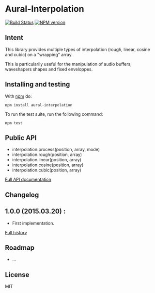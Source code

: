# Aural-Interpolation

[![Build Status](https://travis-ci.org/kchapelier/aural-interpolation.svg)](https://travis-ci.org/kchapelier/aural-interpolation) [![NPM version](https://badge.fury.io/js/aural-interpolation.svg)](http://badge.fury.io/js/aural-interpolation)



## Intent

This library provides multiple types of interpolation (rough, linear, cosine and cubic) on a "wrapping" array.

This is particularily useful for the manipulation of audio buffers, waveshapers shapes and fixed enveloppes.

## Installing and testing

With [npm](http://npmjs.org) do:

```
npm install aural-interpolation
```

To run the test suite, run the following command:

```
npm test
```

## Public API

* interpolation.process(position, array, mode)
* interpolation.rough(position, array)
* interpolation.linear(position, array)
* interpolation.cosine(position, array)
* interpolation.cubic(position, array)

[Full API documentation](https://github.com/kchapelier/aural-interpolation/blob/master/API.md)

## Changelog

## 1.0.0 (2015.03.20) :

* First implementation.

[Full history](https://github.com/kchapelier/aural-interpolation/blob/master/CHANGELOG.md)

## Roadmap

* ...

## License

MIT
